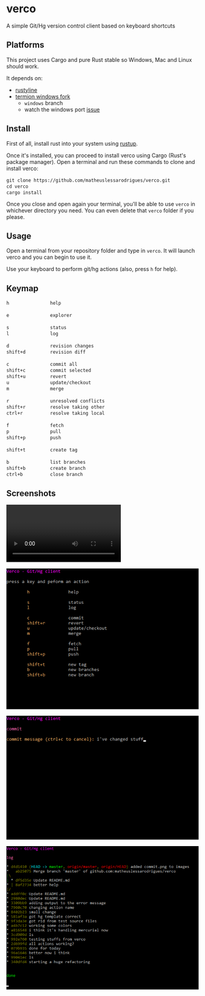 # verco
A simple Git/Hg version control client based on keyboard shortcuts

## Platforms

This project uses Cargo and pure Rust stable so Windows, Mac and Linux should work.

It depends on:
- [rustyline](https://github.com/kkawakam/rustyline)
- [termion windows fork](https://github.com/mcgoo/termion)
  - `windows` branch
  - watch the windows port [issue](https://github.com/ticki/termion/issues/103)

## Install

First of all, install rust into your system using [rustup](https://www.rustup.rs/).

Once it's installed, you can proceed to install verco using Cargo (Rust's package manager).
Open a terminal and run these commands to clone and install verco:

```
git clone https://github.com/matheuslessarodrigues/verco.git
cd verco
cargo install
```

Once you close and open again your terminal, you'll be able to use `verco` in whichever directory you need.
You can even delete that `verco` folder if you please.

## Usage

Open a terminal from your repository folder and type in `verco`.
It will launch verco and you can begin to use it.

Use your keyboard to perform git/hg actions (also, press `h` for help).

## Keymap

```
h               help

e               explorer

s               status
l               log

d               revision changes
shift+d         revision diff

c               commit all
shift+c         commit selected
shift+u         revert
u               update/checkout
m               merge

r               unresolved conflicts
shift+r         resolve taking other
ctrl+r          resolve taking local

f               fetch
p               pull
shift+p         push

shift+t         create tag

b               list branches
shift+b         create branch
ctrl+b          close branch
```

## Screenshots

![verco video example](https://raw.githubusercontent.com/matheuslessarodrigues/verco/master/images/example.mp4)

![help screen in verco](images/help.png)

![commit screen in verco](images/commit.png)

![log screen in verco](images/log.png)
